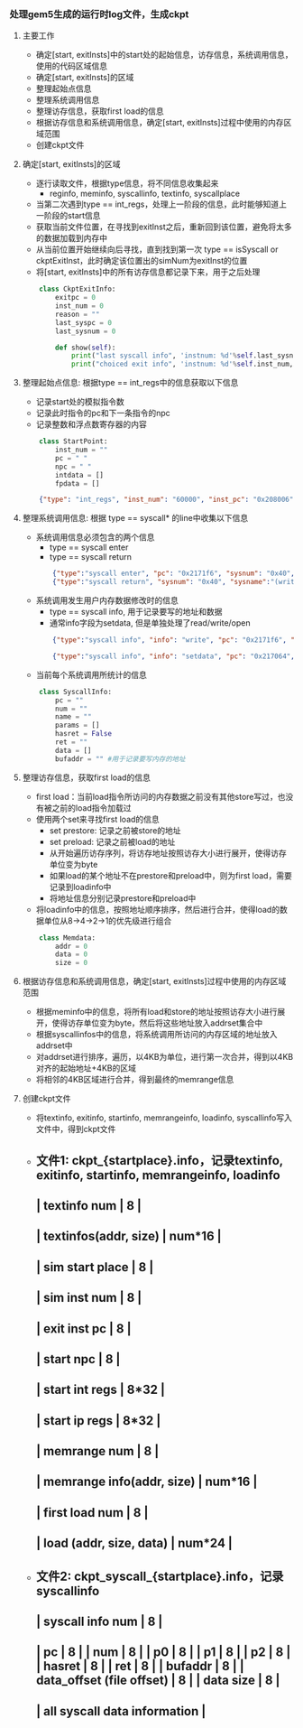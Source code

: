 ### 处理gem5生成的运行时log文件，生成ckpt

1. 主要工作
    - 确定[start, exitInsts]中的start处的起始信息，访存信息，系统调用信息，使用的代码区域信息
    - 确定[start, exitInsts]的区域
    - 整理起始点信息
    - 整理系统调用信息
    - 整理访存信息，获取first load的信息
    - 根据访存信息和系统调用信息，确定[start, exitInsts]过程中使用的内存区域范围
    - 创建ckpt文件

2. 确定[start, exitInsts]的区域
    - 逐行读取文件，根据type信息，将不同信息收集起来
        - reginfo, meminfo, syscallinfo, textinfo, syscallplace
    - 当第二次遇到type == int_regs，处理上一阶段的信息，此时能够知道上一阶段的start信息
    - 获取当前文件位置，在寻找到exitInst之后，重新回到该位置，避免将太多的数据加载到内存中
    - 从当前位置开始继续向后寻找，直到找到第一次 type == isSyscall or ckptExitInst，此时确定该位置出的simNum为exitInst的位置
    - 将[start, exitInsts]中的所有访存信息都记录下来，用于之后处理
    ```python
        class CkptExitInfo:
            exitpc = 0
            inst_num = 0
            reason = ""
            last_syspc = 0
            last_sysnum = 0

            def show(self):
                print("last syscall info", 'instnum: %d'%self.last_sysnum, 'pc: 0x%x'%self.last_syspc)
                print("choiced exit info", 'instnum: %d'%self.inst_num, 'pc: 0x%x'%self.exitpc, self.reason)
    ```

3. 整理起始点信息: 根据type == int_regs中的信息获取以下信息
    - 记录start处的模拟指令数
    - 记录此时指令的pc和下一条指令的npc
    - 记录整数和浮点数寄存器的内容
    ```python
        class StartPoint:
            inst_num = ""
            pc = " "
            npc = " "
            intdata = []
            fpdata = []
    ```
    ```json
        {"type": "int_regs", "inst_num": "60000", "inst_pc": "0x208006", "npc": "0x20800a", "data": [ "0x0", "0x2052b8", "0x7ffff5f0", "0x25e1a8", "0x260710", "0xa", "0x7fffffde", "0x2", "0x7ffffdf0", "0x200d82", "0x3", "0x23d263", "0x20", "0x1", "0x1", "0x23d263", "0x64", "0xfffffffffffffffe", "0x0", "0x0", "0x0", "0x0", "0x0", "0x25c218", "0x20", "0x23dbc0", "0x3", "0x1", "0x0", "0x59", "0x0", "0x20" ]}
    ```

4. 整理系统调用信息: 根据 type == syscall* 的line中收集以下信息
    - 系统调用信息必须包含的两个信息
        - type == syscall enter 
        - type == syscall return
        ```json
            {"type":"syscall enter", "pc": "0x2171f6", "sysnum": "0x40", "param": [ "0x1", "0x2612e0", "0x20", "0x2612e0", "0x2a0" ]}
            {"type":"syscall return", "sysnum": "0x40", "sysname":"(write(32, 2495200, 32))", "pc": "0x2171f6", "res":"has ret", "val": "0x20"}
        ```
    - 系统调用发生用户内存数据修改时的信息 
        - type == syscall info, 用于记录要写的地址和数据
        - 通常info字段为setdata, 但是单独处理了read/write/open
        ```json
            {"type":"syscall info", "info": "write", "pc": "0x2171f6", "fd": "0x1", "buf": "0x2612e0", "bytes": "0x20", "ret": "0x20", "data": [ "0x73","0x74","0x61","0x72","0x74","0x20","0x73","0x65","0x63","0x3a","0x20","0x31","0x30","0x30","0x30","0x30","0x30","0x30","0x30","0x30","0x30","0x2c","0x20","0x75","0x73","0x65","0x63","0x3a","0x20","0x34","0x33","0xa" ]}

            {"type":"syscall info", "info": "setdata", "pc": "0x217064", "buf": "0x7ffffa90", "bytes": "0x80", "ret": "0x0", "data": [ "0x53","0x0","0x0"]}
        ```
    - 当前每个系统调用所统计的信息
    ```python
        class SyscallInfo:
            pc = ""
            num = ""
            name = ""
            params = []
            hasret = False
            ret = ""
            data = []
            bufaddr = "" #用于记录要写内存的地址
    ```

5. 整理访存信息，获取first load的信息
    - first load：当前load指令所访问的内存数据之前没有其他store写过，也没有被之前的load指令加载过
    - 使用两个set来寻找first load的信息
        - set prestore: 记录之前被store的地址
        - set preload: 记录之前被load的地址
        - 从开始遍历访存序列，将访存地址按照访存大小进行展开，使得访存单位变为byte
        - 如果load的某个地址不在prestore和preload中，则为first load，需要记录到loadinfo中
        - 将地址信息分别记录prestore和preload中
    - 将loadinfo中的信息，按照地址顺序排序，然后进行合并，使得load的数据单位从8->4->2->1的优先级进行组合
    ```python
        class Memdata:
            addr = 0
            data = 0
            size = 0
    ```

6. 根据访存信息和系统调用信息，确定[start, exitInsts]过程中使用的内存区域范围
    - 根据meminfo中的信息，将所有load和store的地址按照访存大小进行展开，使得访存单位变为byte，然后将这些地址放入addrset集合中
    - 根据syscallinfos中的信息，将系统调用所访问的内存区域的地址放入addrset中
    - 对addrset进行排序，遍历，以4KB为单位，进行第一次合并，得到以4KB对齐的起始地址+4KB的区域
    - 将相邻的4KB区域进行合并，得到最终的memrange信息


7. 创建ckpt文件
    - 将textinfo, exitinfo, startinfo, memrangeinfo, loadinfo, syscallinfo写入文件中，得到ckpt文件
    - 文件1: ckpt_{startplace}.info，记录textinfo, exitinfo, startinfo, memrangeinfo, loadinfo
        --------------------------------------
        | textinfo num              | 8      |
        --------------------------------------
        | textinfos(addr, size)     | num*16 |
        --------------------------------------
        | sim start place           | 8      |
        --------------------------------------
        | sim inst num              | 8      |
        --------------------------------------
        | exit inst pc              | 8      |
        --------------------------------------
        | start npc                 | 8      |
        --------------------------------------
        | start int regs            | 8*32   |
        --------------------------------------
        | start ip regs             | 8*32   |
        --------------------------------------
        | memrange num              | 8      |
        --------------------------------------
        | memrange info(addr, size) | num*16 |
        --------------------------------------
        | first load num            | 8      |
        --------------------------------------
        | load (addr, size, data)   | num*24 |
        --------------------------------------

    - 文件2: ckpt_syscall_{startplace}.info，记录syscallinfo
        --------------------------------------
        | syscall info num          | 8      |
        --------------------------------------
        | pc                        | 8      |
        | num                       | 8      |
        | p0                        | 8      |
        | p1                        | 8      |
        | p2                        | 8      |
        | hasret                    | 8      |
        | ret                       | 8      |
        | bufaddr                   | 8      |
        | data_offset (file offset) | 8      |
        | data size                 | 8      |
        --------------------------------------
        | all syscall data information       |
        --------------------------------------